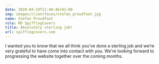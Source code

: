 ```yaml
---
date: 2020-04-24T11:48:46+01:00
img: images/clientfaces/stefan_proudfoot.jpg
name: Stefan Proudfoot
role: MD SpiffingCovers
title: Absolutely sterling job!
url: spiffingcovers.com
---
```


I wanted you to know that we all think you’ve done a sterling job and we’re very grateful to have come into contact with you. We're looking forward to progressing the website together over the coming months.